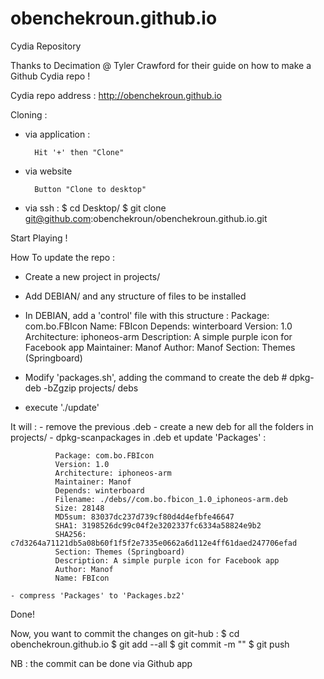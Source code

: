 # obenchekroun.github.io
Cydia Repository

Thanks to Decimation @ Tyler Crawford for their guide on how to make a Github Cydia repo !

Cydia repo address : http://obenchekroun.github.io

Cloning :
- via application :

		Hit '+' then "Clone"

- via website

		Button "Clone to desktop"

- via ssh :
$ cd Desktop/
$ git clone git@github.com:obenchekroun/obenchekroun.github.io.git

Start Playing !

How To update the repo :
- Create a new project in projects/
- Add DEBIAN/ and any structure of files to be installed
- In DEBIAN, add a 'control' file with this structure :
		Package: com.bo.FBIcon
		Name: FBIcon
		Depends: winterboard
		Version: 1.0
		Architecture: iphoneos-arm
		Description: A simple purple icon for Facebook app 
		Maintainer: Manof
		Author: Manof
		Section: Themes (Springboard)
		
- Modify 'packages.sh', adding the command to create the deb
		# dpkg-deb -bZgzip projects/<packagename> debs

- execute './update'


It will :
	- remove the previous .deb
	- create a new deb for all the folders in projects/
	- dpkg-scanpackages in .deb et update 'Packages' :
			  
			  Package: com.bo.FBIcon
			  Version: 1.0
			  Architecture: iphoneos-arm
			  Maintainer: Manof
			  Depends: winterboard
			  Filename: ./debs//com.bo.fbicon_1.0_iphoneos-arm.deb
			  Size: 28148
			  MD5sum: 83037dc237d739cf80d4d4efbfe46647
			  SHA1: 3198526dc99c04f2e3202337fc6334a58824e9b2
			  SHA256: c7d3264a71121db5a08b60f1f5f2e7335e0662a6d112e4ff61daed247706efad
			  Section: Themes (Springboard)
			  Description: A simple purple icon for Facebook app
			  Author: Manof
			  Name: FBIcon

	- compress 'Packages' to 'Packages.bz2'

Done!

Now, you want to commit the changes on git-hub :
$ cd obenchekroun.github.io
$ git add --all
$ git commit -m "<any suitable description of the changes>"
$ git push

NB : the commit can be done via Github app
